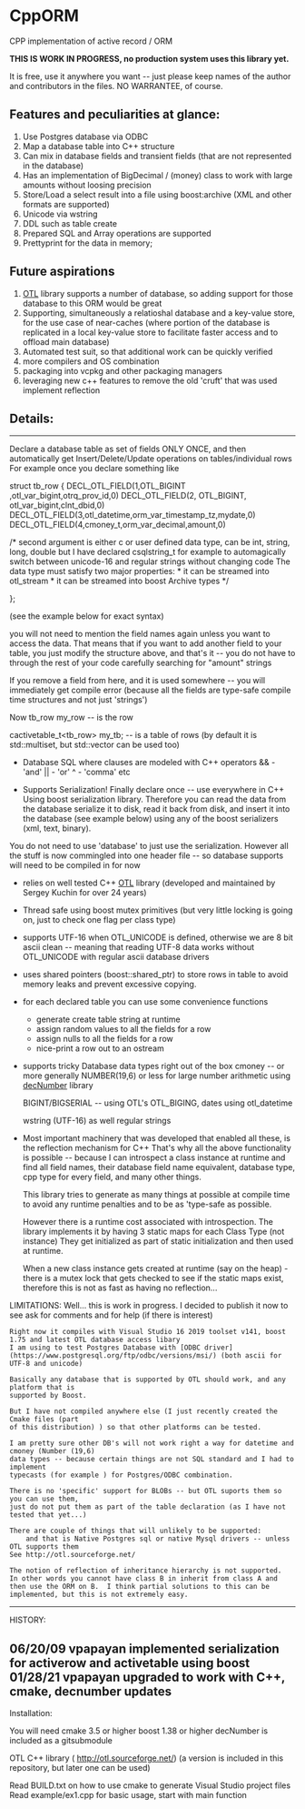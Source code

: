 # CppORM
CPP implementation of active record / ORM

**THIS IS WORK IN PROGRESS, no production system uses this library yet.**

It is free, use it anywhere you want -- just please keep names of the author
and contributors in the files. NO WARRANTEE, of course.

## Features and peculiarities at glance:
1. Use Postgres database via ODBC
2. Map a database table into C++ structure
3. Can mix in database fields and transient fields (that are not represented in the database)
4. Has an implementation of BigDecimal / (money) class to work with large amounts without loosing precision
5. Store/Load a select result into a file using boost:archive (XML and other formats are supported)
6. Unicode via wstring
7. DDL such as table create
8. Prepared SQL and Array operations are supported
9. Prettyprint for the data in memory;

## Future aspirations
1. [OTL](http://otl.sourceforge.net/otl3_intro.htm) library supports a number of database, so adding support for those database to this ORM would be great
2. Supporting, simultaneously a relatioshal database and a key-value store, for the use case of near-caches (where portion of the database is replicated in a local key-value store to facilitate faster access and to offload main database)
3. Automated test suit, so that additional work can be quickly verified
4. more compilers and OS combination
5. packaging into vcpkg and other packaging managers
6. leveraging new c++ features to remove the old 'cruft' that was used implement reflection

## Details:
------------------

Declare a database table as set of fields ONLY ONCE, and then automatically get
Insert/Delete/Update  operations on tables/individual rows
For example once you declare something like

struct  tb_row
{
  DECL_OTL_FIELD(1,OTL_BIGINT ,otl_var_bigint,otrq_prov_id,0)
  DECL_OTL_FIELD(2, OTL_BIGINT, otl_var_bigint,clnt_dbid,0)  
  DECL_OTL_FIELD(3,otl_datetime,orm_var_timestamp_tz,mydate,0)
  DECL_OTL_FIELD(4,cmoney_t,orm_var_decimal,amount,0)

/* second argument is either c or user defined data type, can be 
int, string, long, double but I have declared csqlstring_t for example
to automagically switch between unicode-16 and regular strings
without changing code 
The data type must satisfy two major properties:
	* it can be streamed into otl_stream
	* it can be streamed into boost Archive types
*/

};

(see the example below for exact syntax)

you will not need to mention the field names again unless you want to access
the data.  That means that if you want to add another field to your table, you
just modify the structure above, and that's it -- you do not have to through
the rest of your code carefully searching for "amount"  strings

If you remove a field from here, and it is used somewhere -- you will immediately
get compile error (because all the fields are type-safe compile time structures and
not just 'strings')

Now
tb_row  my_row  --  is the row

cactivetable_t<tb_row> my_tb; --  is a table  of rows (by default it is std::multiset, but std::vector
can be used too)



*	Database SQL where clauses are modeled with C++ operators 
&& - 'and'
|| - 'or'
^  - 'comma'
etc

*  Supports Serialization!  Finally declare once -- use everywhere in C++
Using boost serialization library.  Therefore you can
read the data from the database serialize it to disk, read it back from disk, and insert
it into the database (see example below) using any of the boost serializers (xml, text, binary).

You do not need to use 'database' to just use the serialization. However all the stuff is
now commingled into one header file -- so database supports will need to be compiled in for now

* relies on well tested C++ [OTL](http://otl.sourceforge.net/otl3_intro.htm) library (developed and maintained by Sergey Kuchin for over 24 years)


*  Thread safe using boost mutex primitives (but very little locking is going on, 
just to check one flag per class type)

*  supports UTF-16 when OTL_UNICODE is defined,  otherwise we are 8 bit ascii clean -- meaning
that reading UTF-8 data works without OTL_UNICODE with regular ascii database drivers

* uses shared pointers (boost::shared_ptr) to store rows in table to avoid memory leaks and prevent
excessive copying.

* for each declared table you can use some convenience functions
	* generate create table string at runtime
 	* assign random values to all the fields for a row
	* assign nulls to all the fields for a row
	* nice-print a row out to an ostream



* supports tricky Database data types right out of the box
	cmoney  -- or more generally NUMBER(19,6) or less for large number arithmetic
	using  [decNumber](https://github.com/SDL-Hercules-390/decNumber) library
	
	BIGINT/BIGSERIAL -- using OTL's OTL_BIGING, dates using otl_datetime

	wstring (UTF-16) as well regular strings

*  Most important machinery that was developed that enabled all these, is the reflection mechanism for C++
	That's why all the above functionality is possible -- because I can introspect
	a class instance at runtime and find
		all field names, their database field name equivalent, database type,
		cpp type for every field, and many other things.


	This library  tries to generate as many things at possible at compile time to avoid any
	runtime penalties and to be as 'type-safe as possible.

	However there is a runtime cost associated with introspection.
	The library implements it by having 3 static maps for each Class Type (not instance)
	They get initialized as part of static initialization and then used at
	runtime.

	When a new class instance gets created at runtime (say on the heap) - there is
	a mutex lock that gets checked to see if the static maps exist, therefore 
	this is not as fast as having no reflection...



LIMITATIONS:
	Well... this is work in progress.  I decided to publish it now to see ask
	for comments and for help (if there is interest)

	Right now it compiles with Visual Studio 16 2019 toolset v141, boost 1.75 and latest OTL database access libary
	I am using to test Postgres Database with [ODBC driver](https://www.postgresql.org/ftp/odbc/versions/msi/) (both ascii for UTF-8 and unicode)

	Basically any database that is supported by OTL should work, and any platform that is
	supported by Boost.

	But I have not compiled anywhere else (I just recently created the Cmake files (part
	of this distribution) ) so that other platforms can be tested.

	I am pretty sure other DB's will not work right a way for datetime and cmoney (Number (19,6)
	data types -- because certain things are not SQL standard and I had to implement
	typecasts (for example ) for Postgres/ODBC combination.

	There is no 'specific' support for BLOBs -- but OTL suports them so you can use them,
	just do not put them as part of the table declaration (as I have not tested that yet...)

	There are couple of things that will unlikely to be supported:
		and that is Native Postgres sql or native Mysql drivers -- unless OTL supports them
	See http://otl.sourceforge.net/

	The notion of reflection of inheritance hierarchy is not supported.  In other words you cannot have class B in inherit from class A and then use the ORM on B.	I think partial solutions to this can be implemented, but this is not extremely easy.
	
---
HISTORY:

06/20/09	vpapayan 	implemented serialization for activerow and activetable using boost
01/28/21	vpapayan 	upgraded to work with C++, cmake, decnumber updates
---


Installation:

You will need cmake 3.5 or higher
boost 1.38 or higher
decNumber is included as a gitsubmodule

OTL C++ library ( http://otl.sourceforge.net/) (a version is included in this repository, but later one can be used)

Read BUILD.txt on how to use cmake to generate Visual Studio project files
Read example/ex1.cpp for basic usage, start with main function
